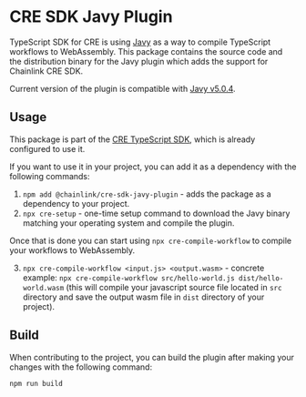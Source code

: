 # CRE SDK Javy Plugin

TypeScript SDK for CRE is using [Javy](https://github.com/bytecodealliance/javy) as a way to compile TypeScript workflows to WebAssembly. This package contains the source code and the distribution binary for the Javy plugin which adds the support for Chainlink CRE SDK.

Current version of the plugin is compatible with [Javy v5.0.4](https://github.com/bytecodealliance/javy/releases/tag/v5.0.4).

## Usage

This package is part of the [CRE TypeScript SDK](https://github.com/smartcontractkit/cre-sdk-typescript), which is already configured to use it.

If you want to use it in your project, you can add it as a dependency with the following commands:

1. `npm add @chainlink/cre-sdk-javy-plugin` - adds the package as a dependency to your project.
2. `npx cre-setup` - one-time setup command to download the Javy binary matching your operating system and compile the plugin.

Once that is done you can start using `npx cre-compile-workflow` to compile your workflows to WebAssembly.

3. `npx cre-compile-workflow <input.js> <output.wasm>` - concrete example: `npx cre-compile-workflow src/hello-world.js dist/hello-world.wasm` (this will compile your javascript source file located in `src` directory and save the output wasm file in `dist` directory of your project).

## Build

When contributing to the project, you can build the plugin after making your changes with the following command:

```bash
npm run build
```
